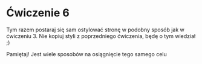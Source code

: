 # Ćwiczenie 6

Tym razem postaraj się sam ostylować stronę w podobny sposób jak w ćwiczeniu 3.
Nie kopiuj styli z poprzedniego ćwiczenia, będę o tym wiedział ;)

Pamiętaj! Jest wiele sposobów na osiągnięcie tego samego celu